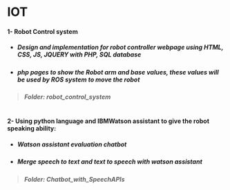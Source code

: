 # IOT
#### 1- Robot Control system
- ##### Design and implementation for robot controller webpage using HTML, CSS, JS, JQUERY with PHP, SQL database
- ##### php pages to show the Robot arm and base values, these values will be used by ROS system to move the robot
> ##### **Folder: robot_control_system** 
#
 #### 2- Using python language and IBMWatson assistant to give the robot speaking ability: 
- ##### Watson assistant evaluation chatbot
- ##### Merge speech to text and text to speech with watson assistant
> ##### **Folder: Chatbot_with_SpeechAPIs**


